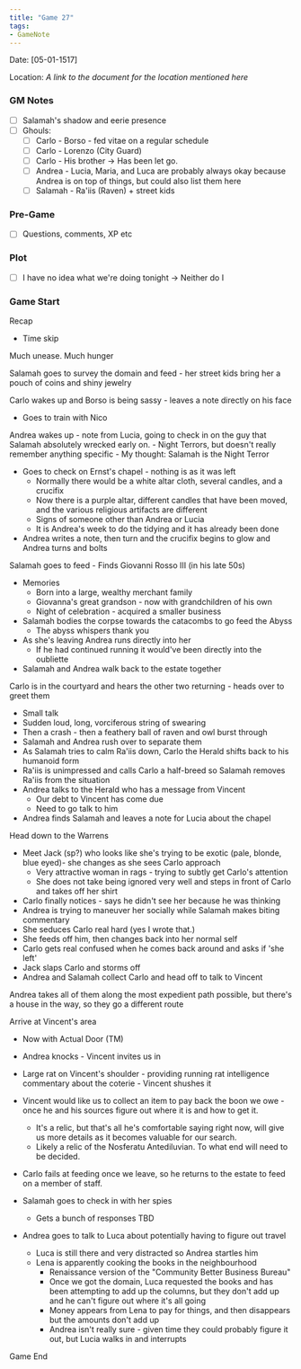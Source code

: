```yaml
---
title: "Game 27"
tags:
- GameNote
---
```


Date: [05-01-1517]

Location: *A link to the document for the location mentioned here*

### GM Notes
- [ ] Salamah's shadow and eerie presence
- [ ] Ghouls:
	- [ ] Carlo - Borso - fed vitae on a regular schedule
	- [ ] Carlo - Lorenzo (City Guard)
	- [ ] Carlo - His brother -> Has been let go.
	- [ ] Andrea - Lucia, Maria, and Luca are probably always okay because Andrea is on top of things, but could also list them here
	- [ ] Salamah - Ra'iis (Raven) + street kids

### Pre-Game
- [ ] Questions, comments, XP etc

### Plot
- [ ] I have no idea what we're doing tonight -> Neither do I

### Game Start

Recap
- Time skip

Much unease.
Much hunger

Salamah goes to survey the domain and feed - her street kids bring her a pouch of coins and shiny jewelry

Carlo wakes up and Borso is being sassy - leaves a note directly on his face
- Goes to train with Nico

Andrea wakes up - note from Lucia, going to check in on the guy that Salamah absolutely wrecked early on.
	- Night Terrors, but doesn't really remember anything specific
	- My thought: Salamah is the Night Terror
- Goes to check on Ernst's chapel - nothing is as it was left
	- Normally there would be a white altar cloth, several candles, and a crucifix
	- Now there is a purple altar, different candles that have been moved, and the various religious artifacts are different
	- Signs of someone other than Andrea or Lucia
	- It is Andrea's week to do the tidying and it has already been done
- Andrea writes a note, then turn and the crucifix begins to glow and Andrea turns and bolts

Salamah goes to feed - Finds Giovanni Rosso III (in his late 50s)
- Memories
	- Born into a large, wealthy merchant family
	- Giovanna's great grandson - now with grandchildren of his own
	- Night of celebration - acquired a smaller business
- Salamah bodies the corpse towards the catacombs to go feed the Abyss
	- The abyss whispers thank you
- As she's leaving Andrea runs directly into her
	- If he had continued running it would've been directly into the oubliette
- Salamah and Andrea walk back to the estate together

Carlo is in the courtyard and hears the other two returning - heads over to greet them
- Small talk
- Sudden loud, long, vorciferous string of swearing
- Then a crash - then a feathery ball of raven and owl burst through
- Salamah and Andrea rush over to separate them
- As Salamah tries to calm Ra'iis down, Carlo the Herald shifts back to his humanoid form
- Ra'iis is unimpressed and calls Carlo a half-breed so Salamah removes Ra'iis from the situation
- Andrea talks to the Herald who has a message from Vincent
	- Our debt to Vincent has come due
	- Need to go talk to him
- Andrea finds Salamah and leaves a note for Lucia about the chapel

Head down to the Warrens
- Meet Jack (sp?) who looks like she's trying to be exotic (pale, blonde, blue eyed)- she changes as she sees Carlo approach
	- Very attractive woman in rags - trying to subtly get Carlo's attention
	- She does not take being ignored very well and steps in front of Carlo and takes off her shirt 
- Carlo finally notices - says he didn't see her because he was thinking
- Andrea is trying to maneuver her socially while Salamah makes biting commentary
- She seduces Carlo real hard (yes I wrote that.)
- She feeds off him, then changes back into her normal self
- Carlo gets real confused when he comes back around and asks if 'she left'
- Jack slaps Carlo and storms off
- Andrea and Salamah collect Carlo and head off to talk to Vincent

Andrea takes all of them along the most expedient path possible, but there's a house in the way, so they go a different route

Arrive at Vincent's area
- Now with Actual Door (TM)
- Andrea knocks - Vincent invites us in
- Large rat on Vincent's shoulder - providing running rat intelligence commentary about the coterie - Vincent shushes it
- Vincent would like us to collect an item to pay back the boon we owe - once he and his sources figure out where it is and how to get it.
	- It's a relic, but that's all he's comfortable saying right now, will give us more details as it becomes valuable for our search.
	- Likely a relic of the Nosferatu Antediluvian. To what end will need to be decided.

- Carlo fails at feeding once we leave, so he returns to the estate to feed on a member of staff.
- Salamah goes to check in with her spies
	- Gets a bunch of responses TBD
- Andrea goes to talk to Luca about potentially having to figure out travel
	- Luca is still there and very distracted so Andrea startles him
	- Lena is apparently cooking the books in the neighbourhood
		- Renaissance version of the "Community Better Business Bureau"
		- Once we got the domain, Luca requested the books and has been attempting to add up the columns, but they don't add up and he can't figure out where it's all going
		- Money appears from Lena to pay for things, and then disappears but the amounts don't add up
		- Andrea isn't really sure - given time they could probably figure it out, but Lucia walks in and interrupts

Game End
